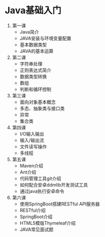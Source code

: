 # Java基础入门

1. 第一课
    - Java简介
    - JAVA安装与环境变量配置
    - 基本数据类型
    - JAVA的基本运算
2. 第二课
    - 字符串处理
    - 正则表达式简介
    - 数据类型转换
    - 数组
    - 判断和循环控制
3. 第三课
    - 面向对象基本概念
    - 多态、抽象类与接口类
    - 异常
    - 集合类
4. 第四课
    - I/O输入输出
    - 输入/输出流
    - 文件读写操作
    - 多线程
5. 第五课
    - Maven介绍
    - Ant介绍
    - 代码管理工具git介绍
    - 如何配合安卓ddmlib开发测试工具
    - 通过java执行安卓命令
6. 第六课
    - 使用SpringBoot搭建RESTful API服务器
    - RESTful介绍
    - SpringBoot介绍
    - HTML5模版Thymeleaf介绍
    - JAVA常见面试题
